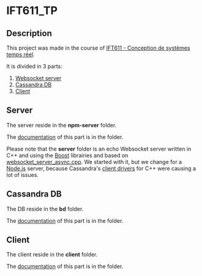 # IFT611_TP

## Description

This project was made in the course of [IFT611 - Conception de systèmes temps réel](https://www.usherbrooke.ca/admission/fiches-cours/IFT611/).

It is divided in 3 parts:
1. [Websocket server](#server)
2. [Cassandra DB](#cassandra-db)
3. [Client](#client)

## Server
The server reside in the **npm-server** folder.

The [documentation](/npm-server/) of this part is in the folder.

Please note that the **server** folder is an echo Websocket server written in C++ and using the [Boost](https://www.boost.org) librairies and based on [websocket_server_async.cpp](https://www.boost.org/doc/libs/develop/libs/beast/example/websocket/server/async/websocket_server_async.cpp). We started with it, but we change for a [Node.js](https://nodejs.org/en/) server, because Cassandra's [client drivers](https://cassandra.apache.org/doc/latest/cassandra/getting_started/drivers.html) for C++ were causing a lot of issues.
## Cassandra DB
The DB reside in the **bd** folder.

The [documentation](/bd/) of this part is in the folder.

## Client
The client reside in the **client** folder.

The [documentation](/client/) of this part is in the folder.
